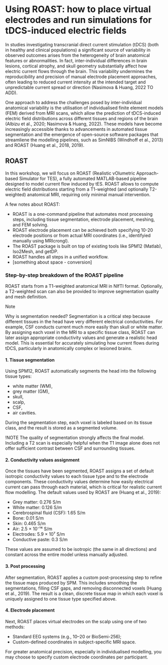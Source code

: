 # Using ROAST: how to place virtual electrodes and run simulations for tDCS-induced electric fields

In studies investigating transcranial direct current stimulation (tDCS) (both in healthy and clinical populations) a significant source of variability in observed outcomes arises from the heterogeneity of brain anatomical features or  abnormalities. In fact, inter-individual differences in brain lesions, cortical atrophy, and skull geometry substantially affect how electric current flows through the brain. This variability undermines the reproducibility and precision of manual electrode placement approaches, often leading to reduced current intensity at the intended target and unpredictable current spread or direction (Nasimova & Huang, 2022 TO ADD).

One approach to address the challenges posed by inter-individual anatomical variability is the utilisation of individualised finite element models (FEM) derived from MRI scans, which allow the prediction of tDCS-induced electric field distributions across different tissues and regions of the brain (Albizu et al., 2020; Nasimova & Huang, 2022). These models have become increasingly accessible thanks to advancements in automated tissue segmentation and the emergence of open-source software packages that streamliene the modelling pipelines, such as SimNIBS (Windhoff et al., 2013) and ROAST (Huang et al., 2018, 2019).


## ROAST
In this workshop, we will focus on ROAST (Realistic vOlumetric Approach-based Simulator for TES), a fully automated MATLAB-based pipeline designed to model current flow induced by tES. ROAST allows to compute electric field distributions starting from a T1-weighted (and optionally T2-weighted) anatomical MRI, requiring only minimal manual intervention.

A few notes about ROAST: 

- ROAST is a one-command pipeline that automates most processing steps, including tissue segmentation, electrode placement, meshing, and FEM solving.
- ROAST electrode placement can be achieved both specifying 10-20 electrode positions or from actual MRI coordinates (i.e., identifyied manually using MRIcrongl).
- The ROAST package is built on top of existing tools like SPM12 (Matlab), Iso2Mesh, and getDP.
- ROAST handles all steps in a unified workflow.
- [something about space - conversion]


### Step-by-step breakdown of the ROAST pipeline

ROAST starts from a T1-weighted anatomical MRI in NIfTI format. Optionally, a T2-weighted scan can also be provided to improve segmentation quality and mesh definition.

> [!NOTE]  
>Why is segmentation needed?
>Segmentation is a critical step because different tissues in the head have very different electrical conductivities. For example, CSF conducts current much more easily than skull or white matter. By assigning each voxel in the MRI to a specific tissue class, ROAST can later assign appropriate conductivity values and generate a realistic head model. This is essential for accurately simulating how current flows during tDCS, particularly in anatomically complex or lesioned brains.


#### 1. Tissue segmentation
Using SPM12, ROAST automatically segments the head into the following tissue types:

- white matter (WM),
- grey matter (GM),
- skull,
- scalp,
- CSF,
- air cavities. 

During the segmentation step, each voxel is labeled based on its tissue class, and the result is stored as a segmented volume.

!NOTE The quality of segmentation strongly affects the final model. Including a T2 scan is especially helpful when the T1 image alone does not offer sufficient contrast between CSF and surrounding tissues.

#### 2. Conductivity values assignment

Once the tissues have been segmented, ROAST assigns a set of default isotropic conductivity values to each tissue type and to the electrode components. These conductivity values determine how easily electrical current can pass through each material, which is critical for realistic current flow modelling. The default values used by ROAST are (Huang et al., 2019):

- Grey matter: 0.276 S/m
- White matter: 0.126 S/m
- Cerebrospinal fluid (CSF): 1.65 S/m
- Bone: 0.01 S/m
- Skin: 0.465 S/m
- Air: 2.5 × 10⁻¹⁴ S/m
- Electrodes: 5.9 × 10⁷ S/m
- Conductive paste: 0.3 S/m

These values are assumed to be isotropic (the same in all directions) and constant across the entire model unless manually adjusted.


#### 3. Post processing

After segmentation, ROAST applies a custom post-processing step to refine the tissue maps produced by SPM. This includes smoothing the segmentations, filling CSF gaps, and removing disconnected voxels (Huang et al., 2019). The result is a clean, discrete tissue map in which each voxel is uniquely assigned to one tissue type specified above.


#### 4. Electrode placement
Next, ROAST places virtual electrodes on the scalp using one of two methods:

- Standard EEG systems (e.g., 10–20 or BioSemi-256);
- Custom-defined coordinates in subject-specific MRI space.

For greater anatomical precision, especially in individualised modelling, you may choose to specify custom electrode coordinates per participant.


